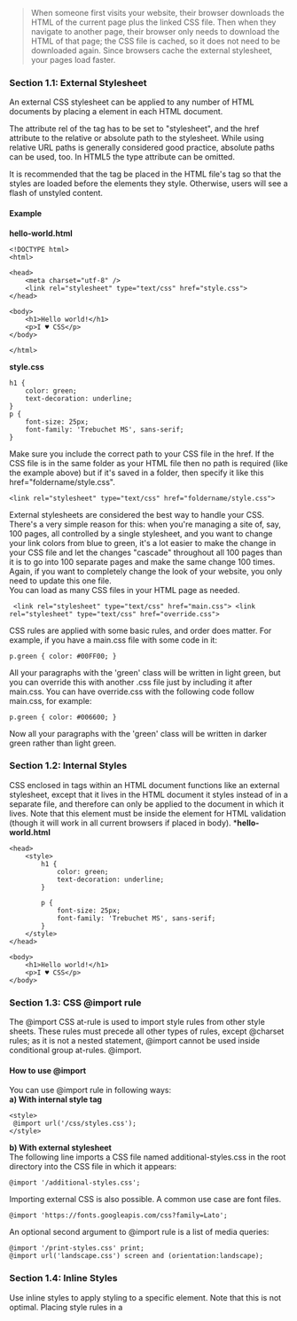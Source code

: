 >When someone first visits your website, their browser downloads the HTML of the current page plus the linked CSS file. Then when they navigate to another page, their browser only needs to download the HTML of that page; the CSS file is cached, so it does not need to be downloaded again. Since browsers cache the external stylesheet, your pages load faster.

### Section 1.1: External Stylesheet   
An external CSS stylesheet can be applied to any number of HTML documents by placing a <link> element in each HTML document.  

The attribute rel of the <link> tag has to be set to "stylesheet", and the href attribute to the relative or absolute path to the stylesheet. While using relative URL paths is generally considered good practice, absolute paths can be used, too. In HTML5 the type attribute can be omitted.  

It is recommended that the <link> tag be placed in the HTML file's <head> tag so that the styles are loaded before the elements they style. Otherwise, users will see a flash of unstyled content.

#### Example   
**hello-world.html**
```
<!DOCTYPE html>
<html>

<head>
    <meta charset="utf-8" />
    <link rel="stylesheet" type="text/css" href="style.css">
</head>

<body>
    <h1>Hello world!</h1>
    <p>I ♥ CSS</p>
</body>

</html>
```
**style.css**
```
h1 {
    color: green;
    text-decoration: underline; 
}
p {
    font-size: 25px;
    font-family: 'Trebuchet MS', sans-serif;
}
```
Make sure you include the correct path to your CSS file in the href. If the CSS file is in the same folder as your HTML file then no path is required (like the example above) but if it's saved in a folder, then specify it like this href="foldername/style.css".  
```
<link rel="stylesheet" type="text/css" href="foldername/style.css">
```
External stylesheets are considered the best way to handle your CSS. There's a very simple reason for this: when
you're managing a site of, say, 100 pages, all controlled by a single stylesheet, and you want to change your link colors from blue to green, it's a lot easier to make the change in your CSS file and let the changes "cascade" throughout all 100 pages than it is to go into 100 separate pages and make the same change 100 times. Again, if you want to completely change the look of your website, you only need to update this one file.   
You can load as many CSS files in your HTML page as needed.
```
 <link rel="stylesheet" type="text/css" href="main.css"> <link rel="stylesheet" type="text/css" href="override.css">
```
CSS rules are applied with some basic rules, and order does matter. For example, if you have a main.css file with some code in it:
```
p.green { color: #00FF00; }
```
All your paragraphs with the 'green' class will be written in light green, but you can override this with another .css file just by including it after main.css. You can have override.css with the following code follow main.css, for example:   
```
p.green { color: #006600; }
```
Now all your paragraphs with the 'green' class will be written in darker green rather than light green.
### Section 1.2: Internal Styles    
CSS enclosed in <style></style> tags within an HTML document functions like an external stylesheet, except that it lives in the HTML document it styles instead of in a separate file, and therefore can only be applied to the document in which it lives. Note that this element must be inside the <head> element for HTML validation (though it will work in all current browsers if placed in body).
***hello-world.html**  
```
<head>
    <style>
        h1 {
            color: green;
            text-decoration: underline;
        }

        p {
            font-size: 25px;
            font-family: 'Trebuchet MS', sans-serif;
        }
    </style>
</head>

<body>
    <h1>Hello world!</h1>
    <p>I ♥ CSS</p>
</body>
```
### Section 1.3: CSS @import rule  
The @import CSS at-rule is used to import style rules from other style sheets. These rules must precede all other types of rules, except @charset rules; as it is not a nested statement, @import cannot be used inside conditional group at-rules. @import.
#### How to use @import  
You can use @import rule in following ways:  
**a) With internal style tag**
```
<style>
 @import url('/css/styles.css');
</style>
```
**b) With external stylesheet**  
The following line imports a CSS file named additional-styles.css in the root directory into the CSS file in which it appears:
```
@import '/additional-styles.css';
```
Importing external CSS is also possible. A common use case are font files.
```
@import 'https://fonts.googleapis.com/css?family=Lato';
```
An optional second argument to @import rule is a list of media queries:  
```
@import '/print-styles.css' print;
@import url('landscape.css') screen and (orientation:landscape);
```
### Section 1.4: Inline Styles  
Use inline styles to apply styling to a specific element. Note that this is not optimal. Placing style rules in a <style> tag or external CSS file is encouraged in order to maintain a distinction between content and presentation.
Inline styles override any CSS in a <style> tag or external style sheet. While this can be useful in some circumstances, this fact more often than not reduces a project's maintainability.
The styles in the following example apply directly to the elements to which they are attached.
```
 <h1 style="color: green; text-decoration: underline;">Hello world!</h1> <p style="font-size: 25px; font-family: 'Trebuchet MS';">I ♥ CSS</p>
```
Inline styles are generally the safest way to ensure rendering compatibility across various email clients, programs and devices, but can be time-consuming to write and a bit challenging to manage.
### Section 1.5: Changing CSS with JavaScript
#### Pure JavaScript
It's possible to add, remove or change CSS property values with JavaScript through an element's style property.
```
var el = document.getElementById("element"); 
el.style.opacity = 0.5;
el.style.fontFamily = 'sans-serif';
```
Note that style properties are named in lower camel case style. In the example you see that the css property font- family becomes fontFamily in javascript.
As an alternative to working directly on elements, you can create a <style> or <link> element in JavaScript and append it to the <body> or <head> of the HTML document.
### Section 1.6: Styling Lists with CSS
